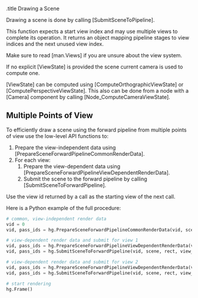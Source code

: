 .title Drawing a Scene

Drawing a scene is done by calling [SubmitSceneToPipeline].

This function expects a start view index and may use multiple views to complete its operation. It returns an object mapping pipeline stages to view indices and the next unused view index.

Make sure to read [man.Views] if you are unsure about the view system.

If no explicit [ViewState] is provided the scene current camera is used to compute one.

[ViewState] can be computed using [ComputeOrthographicViewState] or [ComputePerspectiveViewState]. This also can be done from a node with a [Camera] component by calling [Node_ComputeCameraViewState].

## Multiple Points of View

To efficiently draw a scene using the forward pipeline from multiple points of view use the low-level API functions to:

1. Prepare the view-independent data using [PrepareSceneForwardPipelineCommonRenderData].
1. For each view:
	1. Prepare the view-dependent data using [PrepareSceneForwardPipelineViewDependentRenderData].
	2. Submit the scene to the forward pipeline by calling [SubmitSceneToForwardPipeline].

Use the view id returned by a call as the starting view of the next call.

Here is a Python example of the full procedure:

```python
# common, view-independent render data
vid = 0
vid, pass_ids = hg.PrepareSceneForwardPipelineCommonRenderData(vid, scene, render_data, pipeline, res)

# view-dependent render data and submit for view 1
vid, pass_ids = hg.PrepareSceneForwardPipelineViewDependentRenderData(vid, view_state_1, scene, render_data, pipeline, res)
vid, pass_ids = hg.SubmitSceneToForwardPipeline(vid, scene, rect, view_state_1, pipeline, render_data, res)

# view-dependent render data and submit for view 2
vid, pass_ids = hg.PrepareSceneForwardPipelineViewDependentRenderData(vid, view_state_2, scene, render_data, pipeline, res)
vid, pass_ids = hg.SubmitSceneToForwardPipeline(vid, scene, rect, view_state_2, pipeline, render_data, res)

# start rendering
hg.Frame()
```
